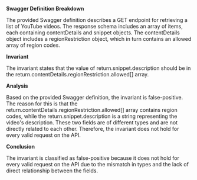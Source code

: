 **Swagger Definition Breakdown**

The provided Swagger definition describes a GET endpoint for retrieving a list of YouTube videos. The response schema includes an array of items, each containing contentDetails and snippet objects. The contentDetails object includes a regionRestriction object, which in turn contains an allowed array of region codes.

**Invariant**

The invariant states that the value of return.snippet.description should be in the return.contentDetails.regionRestriction.allowed[] array.

**Analysis**

Based on the provided Swagger definition, the invariant is false-positive. The reason for this is that the return.contentDetails.regionRestriction.allowed[] array contains region codes, while the return.snippet.description is a string representing the video's description. These two fields are of different types and are not directly related to each other. Therefore, the invariant does not hold for every valid request on the API.

**Conclusion**

The invariant is classified as false-positive because it does not hold for every valid request on the API due to the mismatch in types and the lack of direct relationship between the fields.
